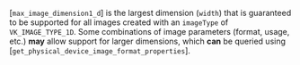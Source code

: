 [`max_image_dimension1_d`] is the largest
dimension (`width`) that is guaranteed to be supported for all
images created with an `imageType` of `VK_IMAGE_TYPE_1D`.
Some combinations of image parameters (format, usage, etc.)  **may**  allow
support for larger dimensions, which  **can**  be queried using
[`get_physical_device_image_format_properties`].